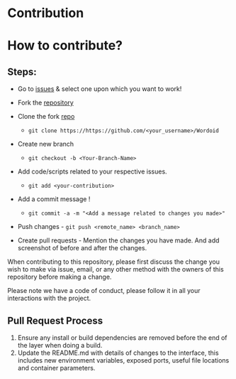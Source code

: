 # Contribution

# How to contribute?

## Steps:
  

  -  Go to [issues](https://github.com/ayushnanda21/Wordoid/issues) & select one upon which you want to work!
  
  -  Fork the [repository](https://github.com/ayushnanda21/Wordoid.git)
  
  -  Clone the fork [repo](https://github.com/<your_username>/Wordoid)
     - `git clone https://https://github.com/<your_username>/Wordoid`
    
  -  Create new branch
     - `git checkout -b <Your-Branch-Name>`
  
  -  Add code/scripts related to your respective issues.
     - `git add <your-contribution>`
 
  -  Add a commit message !
     - `git commit -a -m "<Add a message related to changes you made>"`

  -  Push changes
    - `git push <remote_name> <branch_name>`

 
  -  Create pull requests
    - Mention the changes you have made. And add screenshot of before and after the changes.


When contributing to this repository, please first discuss the change you wish to make via issue,
email, or any other method with the owners of this repository before making a change. 

Please note we have a code of conduct, please follow it in all your interactions with the project.

## Pull Request Process

1. Ensure any install or build dependencies are removed before the end of the layer when doing a 
   build.
2. Update the README.md with details of changes to the interface, this includes new environment 
   variables, exposed ports, useful file locations and container parameters.

